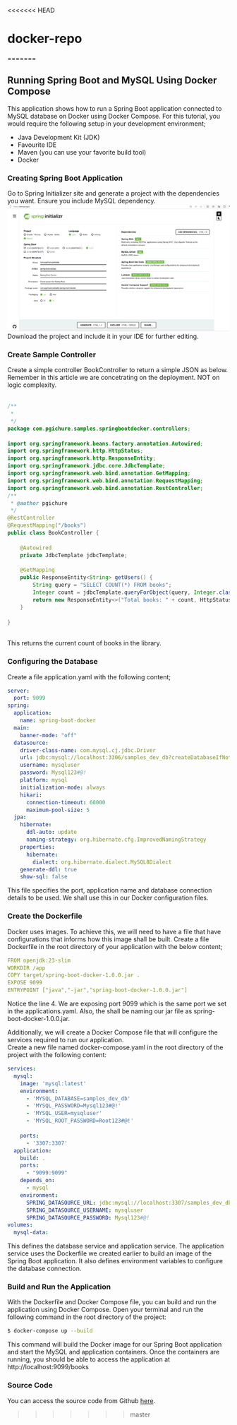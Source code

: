 <<<<<<< HEAD
# docker-repo
=======
## Running Spring Boot and MySQL Using Docker Compose

This application shows how to run a Spring Boot application connected to MySQL database on Docker using Docker Compose.
For this tutorial, you would require the following setup in your development environment;  
-  Java Development Kit (JDK)  
-  Favourite IDE  
-  Maven (you can use your favorite build tool)   
-  Docker   

### Creating Spring Boot Application
Go to Spring Initializer site and generate a project with the dependencies you want. Ensure you include MySQL dependency.  
![Spring Initializer](resources/starter.png)  
Download the project and include it in your IDE for further editing.  

### Create Sample Controller
Create a simple controller BookController to return a simple JSON as below. Remember in this article we are concetrating on the deployment. NOT on logic complexity.  

```java

/**
 * 
 */
package com.pgichure.samples.springbootdocker.controllers;

import org.springframework.beans.factory.annotation.Autowired;
import org.springframework.http.HttpStatus;
import org.springframework.http.ResponseEntity;
import org.springframework.jdbc.core.JdbcTemplate;
import org.springframework.web.bind.annotation.GetMapping;
import org.springframework.web.bind.annotation.RequestMapping;
import org.springframework.web.bind.annotation.RestController;
/**
 * @author pgichure
 */
@RestController
@RequestMapping("/books")
public class BookController {
	
	@Autowired
    private JdbcTemplate jdbcTemplate;
	
	@GetMapping
    public ResponseEntity<String> getUsers() {
        String query = "SELECT COUNT(*) FROM books";
        Integer count = jdbcTemplate.queryForObject(query, Integer.class);
        return new ResponseEntity<>("Total books: " + count, HttpStatus.OK);
    }

}



```
This returns the current count of books in the library.  

### Configuring the Database
Create a file application.yaml with the following content;  

```yaml
server:
  port: 9099
spring:   
  application:
    name: spring-boot-docker
  main:
    banner-mode: "off"
  datasource:
    driver-class-name: com.mysql.cj.jdbc.Driver
    url: jdbc:mysql://localhost:3306/samples_dev_db?createDatabaseIfNotExist=true&useSSL=false&allowPublicKeyRetrieval=true
    username: mysqluser
    password: Mysql123#@!
    platform: mysql
    initialization-mode: always
    hikari:
      connection-timeout: 60000
      maximum-pool-size: 5
  jpa:
    hibernate:
      ddl-auto: update  
      naming-strategy: org.hibernate.cfg.ImprovedNamingStrategy
    properties:
      hibernate:
        dialect: org.hibernate.dialect.MySQL8Dialect
    generate-ddl: true
    show-sql: false
```
    
This file specifies the port, application name and database connection details to be used. We shall use this in our Docker configuration files.  

### Create the Dockerfile
Docker uses images. To achieve this, we will need to have a file that have configurations that informs how this image shall be built. Create a file Dockerfile in the root directory of your application with the below content;

```yaml
FROM openjdk:23-slim
WORKDIR /app
COPY target/spring-boot-docker-1.0.0.jar .
EXPOSE 9099
ENTRYPOINT ["java","-jar","spring-boot-docker-1.0.0.jar"]
```
Notice the line 4. We are exposing port 9099 which is the same port we set in the applications.yaml. Also, the shall be naming our jar file as spring-boot-docker-1.0.0.jar.  

Additionally, we will create a Docker Compose file that will configure the services required to run our application.  
Create a new file named docker-compose.yaml in the root directory of the project with the following content:  

```yaml
services:
  mysql:
    image: 'mysql:latest'
    environment:
      - 'MYSQL_DATABASE=samples_dev_db'
      - 'MYSQL_PASSWORD=Mysql123#@!'
      - 'MYSQL_USER=mysqluser'
      - 'MYSQL_ROOT_PASSWORD=Root123#@!'
      
    ports:
      - '3307:3307'
  application:
    build: .
    ports:
      - "9099:9099"
    depends_on:
      - mysql
    environment:
      SPRING_DATASOURCE_URL: jdbc:mysql://localhost:3307/samples_dev_db?createDatabaseIfNotExist=true&useSSL=false&allowPublicKeyRetrieval=true
      SPRING_DATASOURCE_USERNAME: mysqluser
      SPRING_DATASOURCE_PASSWORD: Mysql123#@!
volumes:
  mysql-data:
```
This defines the database service and application service.
The application service uses the Dockerfile we created earlier to build an image of the Spring Boot application. It also defines environment variables to configure the database connection.

### Build and Run the Application
With the Dockerfile and Docker Compose file, you can build and run the application using Docker Compose. Open your terminal and run the following command in the root directory of the project:

```bash 
$ docker-compose up --build
```

This command will build the Docker image for our Spring Boot application and start the MySQL and application containers. Once the containers are running, you should be able to access the application at http://localhost:9099/books

### Source Code
You can access the source code from Github [here](https://github.com/gichure/spring-boot-app-docker.git).
>>>>>>> master
